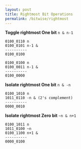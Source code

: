```yaml
---
layout: post
title: Rightmost Bit Operations
permalink: /bitwise/rightmost
---
```



**Toggle rightmost One bit**
`n & n-1`

```
0100_0110 n
0100_0101 n-1 &
----------
0100_0100
```

```
0100_0100 n
0100_0011 n-1 &
----------
0100_0000
```

**Isolate rightmost One bit**
`n & -n`

```
0100_1010 n
1011_0110 -n & (2's complement)
----------
0000_0010
```

**Isolate rightmost Zero bit**
`~n & n+1`

```
0100_1011 n
1011_0100 ~n
0100_1100 n+1 &
----------
0000_0100
```
